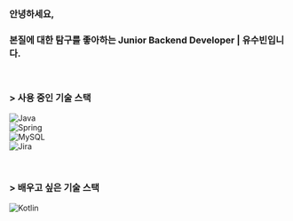 ### 안녕하세요, 
### 본질에 대한 탐구를 좋아하는 Junior Backend Developer | 유수빈입니다.

</br>

### > 사용 중인 기술 스택                      
![Java](https://img.shields.io/badge/java-%23ED8B00.svg?style=for-the-badge&logo=openjdk&logoColor=white)                     
![Spring](https://img.shields.io/badge/spring-%236DB33F.svg?style=for-the-badge&logo=spring&logoColor=white)                 
![MySQL](https://img.shields.io/badge/mysql-4479A1.svg?style=for-the-badge&logo=mysql&logoColor=white)                   
![Jira](https://img.shields.io/badge/jira-%230A0FFF.svg?style=for-the-badge&logo=jira&logoColor=white)                     

</br>

### > 배우고 싶은 기술 스택            
![Kotlin](https://img.shields.io/badge/kotlin-%237F52FF.svg?style=for-the-badge&logo=kotlin&logoColor=white)
